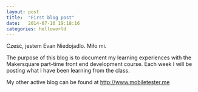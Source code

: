 ```yaml
---
layout: post
title:  "First blog post"
date:   2014-07-16 19:18:16
categories: helloworld
---
```


Cześć, jestem Evan Niedojadlo. Miło mi.

The purpose of this blog is to document my learning experiences with the Makersquare part-time front end development course. Each week I will be posting what I have been learning from the class. 

My other active blog can be found at http://www.mobiletester.me